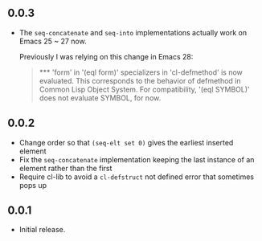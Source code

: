 ## 0.0.3

- The `seq-concatenate` and `seq-into` implementations actually work on Emacs 25 ~ 27 now.

  Previously I was relying on this change in Emacs 28:

  > \*\*\* 'form' in '(eql form)' specializers in 'cl-defmethod' is now evaluated.
  > This corresponds to the behavior of defmethod in Common Lisp Object System.
  > For compatibility, '(eql SYMBOL)' does not evaluate SYMBOL, for now.

## 0.0.2

- Change order so that `(seq-elt set 0)` gives the earliest inserted element
- Fix the `seq-concatenate` implementation keeping the last instance of an element rather than the first
- Require cl-lib to avoid a `cl-defstruct` not defined error that sometimes pops up

## 0.0.1

- Initial release.
